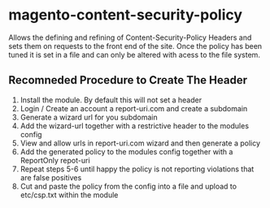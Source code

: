 # magento-content-security-policy

Allows the defining and refining of Content-Security-Policy Headers and sets them on requests to the front end of the site. Once the policy has been tuned it is set in a file and can only be altered with acess to the file system.

## Recomneded Procedure to Create The Header

1. Install the module. By default this will not set a header
2. Login / Create an account a report-uri.com and create a subdomain
3. Generate a wizard url for you subdomain
4. Add the wizard-url together with a restrictive header to the modules config
5. View and allow urls in report-uri.com wizard and then generate a policy
6. Add the generated policy to the modules config together with a ReportOnly repot-uri
7. Repeat steps 5-6 until happy the policy is not reporting violations that are false positives
8. Cut and paste the policy from the config into a file and upload to etc/csp.txt within the module
